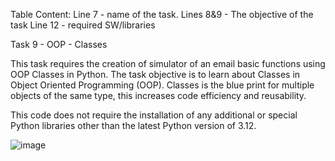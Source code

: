 Table Content:
Line 7 - name of the task.
Lines 8&9 - The objective of the task
Line 12 - required SW/libraries


Task 9 - OOP - Classes

This task requires the creation of simulator of an email basic functions using OOP Classes in Python.  The task objective is to learn about Classes in Object Oriented Programming (OOP). 
Classes is the blue print for multiple objects of the same type, this increases code efficiency and reusability.

This code does not require the installation of any additional or special Python libraries other than the latest Python version of 3.12.

![image](https://github.com/user-attachments/assets/d406a175-c1d4-4050-b75c-e8ab7c2b3612)

